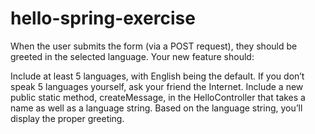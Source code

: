 # hello-spring-exercise

When the user submits the form (via a POST request), they should be greeted in the selected language. Your new feature should:

Include at least 5 languages, with English being the default. If you don’t speak 5 languages yourself, ask your friend the Internet.
Include a new public static method, createMessage, in the HelloController that takes a name as well as a language string. Based on the language string, you’ll display the proper greeting.
